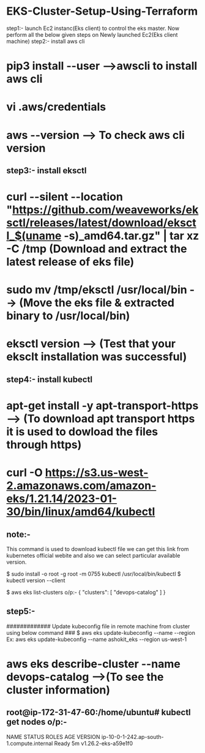 # EKS-Cluster-Setup-Using-Terraform
step1:-
launch Ec2 instanc(Eks client) to control the eks master.
Now perform all the below given steps on Newly launched Ec2(Eks client machine) 
step2:- install aws cli
# pip3 install --user -->awscli to install aws cli
# vi .aws/credentials

<give your aws credentials>

# aws --version --> To check aws cli version

step3:- install eksctl
-------

# curl --silent --location "https://github.com/weaveworks/eksctl/releases/latest/download/eksctl_$(uname -s)_amd64.tar.gz" | tar xz -C /tmp  (Download and extract the latest release of eks file)

# sudo mv /tmp/eksctl /usr/local/bin --> (Move the eks file & extracted binary to /usr/local/bin)

# eksctl version --> (Test that your eksclt installation was successful)

step4:- install kubectl
-------
#  apt-get install -y apt-transport-https --> (To download apt transport https it is used to dowload the files through https)

# curl -O https://s3.us-west-2.amazonaws.com/amazon-eks/1.21.14/2023-01-30/bin/linux/amd64/kubectl
note:-
-----
This command is used to download kubectl file we can get this link from kubernetes official webite and also we can select particular available version.

$ sudo install -o root -g root -m 0755 kubectl /usr/local/bin/kubectl
$ kubectl version --client

$ aws eks list-clusters
o/p:-
{
    "clusters": [
        "devops-catalog"
    ]
}

step5:-
------
############# Update kubeconfig file in remote machine from cluster using below command ###
 $ aws eks update-kubeconfig --name <cluster-name> --region <region-code>
Ex: aws eks update-kubeconfig --name ashokit_eks --region us-west-1

# aws eks describe-cluster --name devops-catalog -->(To see the cluster information)


root@ip-172-31-47-60:/home/ubuntu# kubectl get nodes 
o/p:-
-----
NAME                                        STATUS   ROLES    AGE   VERSION
ip-10-0-1-242.ap-south-1.compute.internal   Ready    <none>   5m    v1.26.2-eks-a59e1f0
